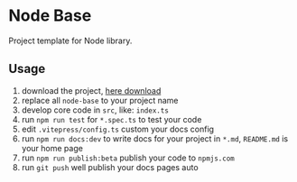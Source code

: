# Node Base

Project template for Node library.

## Usage

1. download the project, [here download](https://github.com/yujinpan/node-base/archive/refs/heads/main.zip)
2. replace all `node-base` to your project name
3. develop core code in `src`, like: `index.ts`
4. run `npm run test` for `*.spec.ts` to test your code
5. edit `.vitepress/config.ts` custom your docs config
6. run `npm run docs:dev` to write docs for your project in `*.md`, `README.md` is your home page
7. run `npm run publish:beta` publish your code to `npmjs.com`
8. run `git push` well publish your docs pages auto